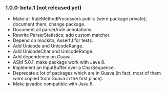 ### 1.0.0-beta.1 (not released yet)

* Make all RuleMethodProcessors public (were package private); document them,
  change package.
* Document all parser/rule annotations.
* Rewrite ParserStatistics; add custom matcher.
* Depend on mockito, AssertJ for tests.
* Add Unicode and UnicodeRange.
* Add UnicodeChar and UnicodeRange.
* Add dependency on Guava.
* ASM 5.0.1: make package work with Java 8.
* Implement an InputBuffer over a CharSequence.
* Deprecate a lot of packages which are in Guava (in fact, most of them _were_
  copied from Guava in the first place).
* Make javadoc compatible with Java 8.

